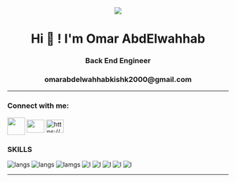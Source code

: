 <div align = "center">
<img src="https://media.giphy.com/media/fwbZnTftCXVocKzfxR/giphy.gif">
</div>
<h1 align="center">Hi 👋 ! I'm Omar AbdElwahhab</h1>
<h3 align="center">Back End Engineer </h3>
<h3 align="center">omarabdelwahhabkishk2000@gmail.com</h3>
<hr>


<h3 align="left">Connect with me:</h3>
<p align="left">

<a href="https://www.linkedin.com/in/omar-abdelwahhab-577b7b251/" target="blank"><img align="center" 
src="https://skillicons.dev/icons?i=linkedin" alt="" height="40" width="40" /></a>
<a href="https://www.youtube.com/channel/UCbwxGvgbPxvqBSIhxx-IYzw" target="blank"><img align="center" 
src="https://raw.githubusercontent.com/rahuldkjain/github-profile-readme-generator/master/src/images/icons/Social/youtube.svg" alt="" height="30" width="40" /></a>
<a href="https://www.hackerrank.com/mrmr14934" target="blank"><img align="center" src="https://raw.githubusercontent.com/rahuldkjain/github-profile-readme-generator/master/src/images/icons/Social/hackerrank.svg" alt="https://www.hackerrank.com/justnikhil?hr_r=1" height="30" width="40" /></a>
</p>

### SKILLS
![langs](https://img.shields.io/badge/Python-FFD43B?style=for-the-badge&logo=python&logoColor=darkgreen)
![langs](https://img.shields.io/badge/CSS3-1572B6?style=for-the-badge&logo=css3&logoColor=white)
![lamgs](https://img.shields.io/badge/Laravel-FF2D20?style=for-the-badge&logo=laravel&logoColor=white)
![l](https://img.shields.io/badge/HTML5-E34F26?style=for-the-badge&logo=html5&logoColor=white)
![l](https://img.shields.io/badge/C%2B%2B-00599C?style=for-the-badge&logo=c%2B%2B&logoColor=white)
![l](https://img.shields.io/badge/Java-ED8B00?style=for-the-badge&logo=java&logoColor=white)
![l](https://img.shields.io/badge/MySQL-00000F?style=for-the-badge&logo=mysql&logoColor=white)
![l](https://img.shields.io/badge/PHP-777BB4?style=for-the-badge&logo=php&logoColor=white)




<hr>

